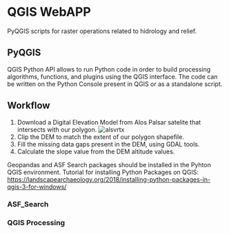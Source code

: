 # QGIS WebAPP 
PyQGIS scripts for raster operations related to hidrology and relief. 

## PyQGIS
QGIS Python API allows to run Python code in order to build processing algorithms, functions, and plugins using the QGIS interface. The code can be written on the Python Console present in QGIS or as a standalone script.

## Workflow
1. Download a Digital Elevation Model from Alos Palsar satelite that intersects with our polygon. 
![alsvrtx]("img\alaska_vertex.jpg")
2. Clip the DEM to match the extent of our polygon shapefile.
3. Fill the missing data gaps present in the DEM, using GDAL tools.
4. Calculate the slope value from the DEM altitude values.

Geopandas and ASF Search packages should be installed in the Pyhton QGIS environment. Tutorial for installing Python Packages on QGIS: https://landscapearchaeology.org/2018/installing-python-packages-in-qgis-3-for-windows/

### ASF_Search


### QGIS Processing

